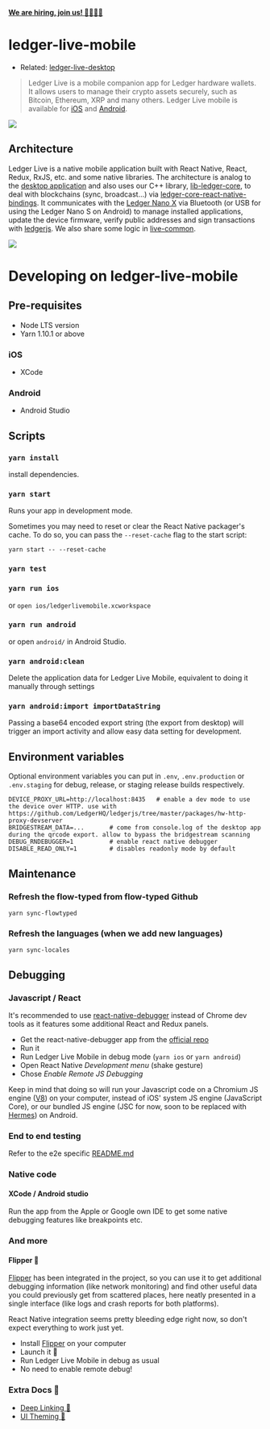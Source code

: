 **[We are hiring, join us! 👨‍💻👩‍💻](https://jobs.lever.co/ledger/?department=Engineering)**

# ledger-live-mobile

- Related: [ledger-live-desktop](https://github.com/LedgerHQ/ledger-live-desktop)

> Ledger Live is a mobile companion app for Ledger hardware wallets. It allows users to manage their crypto assets securely, such as Bitcoin, Ethereum, XRP and many others. Ledger Live mobile is available for [iOS](https://itunes.apple.com/fr/app/id1361671700) and [Android](https://play.google.com/store/apps/details?id=com.ledger.live).

![](https://user-images.githubusercontent.com/211411/51758554-42edb980-20c6-11e9-89f0-308949a760d6.png)

## Architecture

Ledger Live is a native mobile application built with React Native, React, Redux, RxJS, etc. and some native libraries.
The architecture is analog to the [desktop application](https://github.com/LedgerHQ/ledger-live-desktop) and also uses our C++ library, [lib-ledger-core](https://github.com/LedgerHQ/lib-ledger-core), to deal with blockchains (sync, broadcast...) via [ledger-core-react-native-bindings](https://github.com/LedgerHQ/lib-ledger-core-react-native-bindings).
It communicates with the [Ledger Nano X](https://www.ledger.com/pages/ledger-nano-x) via Bluetooth (or USB for using the Ledger Nano S on Android) to manage installed applications, update the device firmware, verify public addresses and sign transactions with [ledgerjs](https://github.com/LedgerHQ/ledgerjs). We also share some logic in [live-common](https://github.com/LedgerHQ/ledger-live-common).

![](https://user-images.githubusercontent.com/211411/51758555-43865000-20c6-11e9-8ac9-06787ebb49eb.png)

# Developing on ledger-live-mobile

## Pre-requisites

- Node LTS version
- Yarn 1.10.1 or above

### iOS

- XCode

### Android

- Android Studio

## Scripts

### `yarn install`

install dependencies.

### `yarn start`

Runs your app in development mode.

Sometimes you may need to reset or clear the React Native packager's cache. To do so, you can pass the `--reset-cache` flag to the start script:

```
yarn start -- --reset-cache
```

### `yarn test`

### `yarn run ios`

or `open ios/ledgerlivemobile.xcworkspace`

### `yarn run android`

or open `android/` in Android Studio.

### `yarn android:clean`

Delete the application data for Ledger Live Mobile, equivalent to doing it manually through settings

### `yarn android:import importDataString`

Passing a base64 encoded export string (the export from desktop) will trigger an import activity and allow
easy data setting for development.

## Environment variables

Optional environment variables you can put in `.env`, `.env.production` or `.env.staging` for debug, release, or staging release builds respectively.

```
DEVICE_PROXY_URL=http://localhost:8435   # enable a dev mode to use the device over HTTP. use with https://github.com/LedgerHQ/ledgerjs/tree/master/packages/hw-http-proxy-devserver
BRIDGESTREAM_DATA=...       # come from console.log of the desktop app during the qrcode export. allow to bypass the bridgestream scanning
DEBUG_RNDEBUGGER=1          # enable react native debugger
DISABLE_READ_ONLY=1         # disables readonly mode by default
```

## Maintenance

### Refresh the flow-typed from flow-typed Github

```
yarn sync-flowtyped
```

### Refresh the languages (when we add new languages)

```
yarn sync-locales
```

## Debugging

### Javascript / React

It's recommended to use [react-native-debugger](https://github.com/jhen0409/react-native-debugger) instead of Chrome dev tools as it features some additional React and Redux panels.

- Get the react-native-debugger app from the [official repo](https://github.com/jhen0409/react-native-debugger)
- Run it
- Run Ledger Live Mobile in debug mode (`yarn ios` or `yarn android`)
- Open React Native _Development menu_ (shake gesture)
- Chose _Enable Remote JS Debugging_

Keep in mind that doing so will run your Javascript code on a Chromium JS engine ([V8](https://v8.dev/)) on your computer, instead of iOS' system JS engine (JavaScript Core), or our bundled JS engine (JSC for now, soon to be replaced with [Hermes](https://github.com/facebook/hermes)) on Android.

### End to end testing

Refer to the e2e specific [README.md](e2e/README.md)
### Native code

#### XCode / Android studio

Run the app from the Apple or Google own IDE to get some native debugging features like breakpoints etc.

### And more

#### Flipper 🐬

[Flipper](https://fbflipper.com/) has been integrated in the project, so you can use it to get additional debugging information (like network monitoring) and find other useful data you could previously get from scattered places, here neatly presented in a single interface (like logs and crash reports for both platforms).

React Native integration seems pretty bleeding edge right now, so don't expect everything to work just yet.

- Install [Flipper](https://fbflipper.com/) on your computer
- Launch it 🚀
- Run Ledger Live Mobile in debug as usual
- No need to enable remote debug!

### Extra Docs 📄

- [Deep Linking 🔗](./docs/linking.md)
- [UI Theming 🎨](./docs/theming.md)
